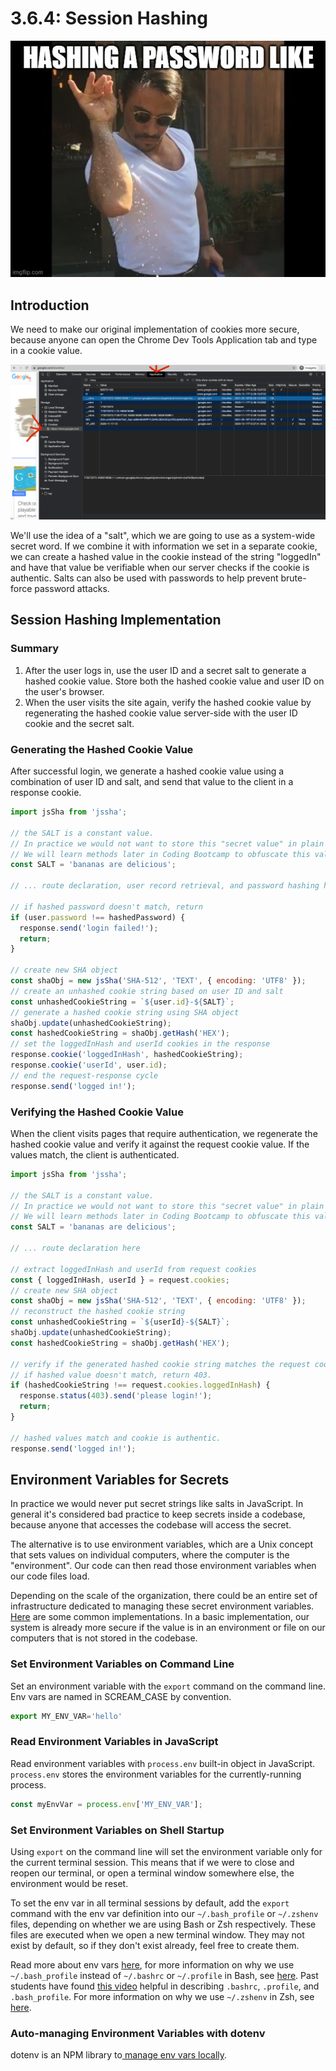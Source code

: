 # 3.6.4: Session Hashing

![](../../.gitbook/assets/hashmeme.jpeg)

## Introduction

We need to make our original implementation of cookies more secure, because anyone can open the Chrome Dev Tools Application tab and type in a cookie value.

![](../../.gitbook/assets/screen-shot-2020-11-17-at-8.30.38-pm.png)

We'll use the idea of a "salt", which we are going to use as a system-wide secret word. If we combine it with information we set in a separate cookie, we can create a hashed value in the cookie instead of the string "loggedIn" and have that value be verifiable when our server checks if the cookie is authentic. Salts can also be used with passwords to help prevent brute-force password attacks.

## Session Hashing Implementation

### Summary

1. After the user logs in, use the user ID and a secret salt to generate a hashed cookie value. Store both the hashed cookie value and user ID on the user's browser.
2. When the user visits the site again, verify the hashed cookie value by regenerating the hashed cookie value server-side with the user ID cookie and the secret salt.

### Generating the Hashed Cookie Value

After successful login, we generate a hashed cookie value using a combination of user ID and salt, and send that value to the client in a response cookie.

```javascript
import jsSha from 'jssha';

// the SALT is a constant value.
// In practice we would not want to store this "secret value" in plain text in our code.
// We will learn methods later in Coding Bootcamp to obfuscate this value in our code.
const SALT = 'bananas are delicious';

// ... route declaration, user record retrieval, and password hashing here

// if hashed password doesn't match, return
if (user.password !== hashedPassword) {
  response.send('login failed!');
  return;
}

// create new SHA object
const shaObj = new jsSha('SHA-512', 'TEXT', { encoding: 'UTF8' });
// create an unhashed cookie string based on user ID and salt
const unhashedCookieString = `${user.id}-${SALT}`;
// generate a hashed cookie string using SHA object
shaObj.update(unhashedCookieString);
const hashedCookieString = shaObj.getHash('HEX');
// set the loggedInHash and userId cookies in the response
response.cookie('loggedInHash', hashedCookieString);
response.cookie('userId', user.id);
// end the request-response cycle
response.send('logged in!');
```

### Verifying the Hashed Cookie Value

When the client visits pages that require authentication, we regenerate the hashed cookie value and verify it against the request cookie value. If the values match, the client is authenticated.

```javascript
import jsSha from 'jssha';

// the SALT is a constant value.
// In practice we would not want to store this "secret value" in plain text in our code.
// We will learn methods later in Coding Bootcamp to obfuscate this value in our code.
const SALT = 'bananas are delicious';

// ... route declaration here

// extract loggedInHash and userId from request cookies
const { loggedInHash, userId } = request.cookies;
// create new SHA object
const shaObj = new jsSha('SHA-512', 'TEXT', { encoding: 'UTF8' });
// reconstruct the hashed cookie string
const unhashedCookieString = `${userId}-${SALT}`;
shaObj.update(unhashedCookieString);
const hashedCookieString = shaObj.getHash('HEX');

// verify if the generated hashed cookie string matches the request cookie value.
// if hashed value doesn't match, return 403.
if (hashedCookieString !== request.cookies.loggedInHash) {
  response.status(403).send('please login!');
  return;
}

// hashed values match and cookie is authentic.
response.send('logged in!');
```

## Environment Variables for Secrets

In practice we would never put secret strings like salts in JavaScript. In general it's considered bad practice to keep secrets inside a codebase, because anyone that accesses the codebase will access the secret.

The alternative is to use environment variables, which are a Unix concept that sets values on individual computers, where the computer is the "environment". Our code can then read those environment variables when our code files load.

Depending on the scale of the organization, there could be an entire set of infrastructure dedicated to managing these secret environment variables. [Here](https://geekflare.com/secret-management-software/) are some common implementations. In a basic implementation, our system is already more secure if the value is in an environment or file on our computers that is not stored in the codebase.

### Set Environment Variables on Command Line

Set an environment variable with the `export` command on the command line. Env vars are named in SCREAM\_CASE by convention.

```javascript
export MY_ENV_VAR='hello'
```

### Read Environment Variables in JavaScript

Read environment variables with `process.env` built-in object in JavaScript. `process.env` stores the environment variables for the currently-running process.

```javascript
const myEnvVar = process.env['MY_ENV_VAR'];
```

### Set Environment Variables on Shell Startup

Using `export` on the command line will set the environment variable only for the current terminal session. This means that if we were to close and reopen our terminal, or open a terminal window somewhere else, the environment would be reset.

To set the env var in all terminal sessions by default, add the `export` command with the env var definition into our `~/.bash_profile` or `~/.zshenv` files, depending on whether we are using Bash or Zsh respectively. These files are executed when we open a new terminal window. They may not exist by default, so if they don't exist already, feel free to create them.

Read more about env vars [here](https://www.cyberciti.biz/faq/set-environment-variable-unix/), for more information on why we use `~/.bash_profile` instead of `~/.bashrc` or `~/.profile` in Bash, see [here](https://serverfault.com/questions/261802/what-are-the-functional-differences-between-profile-bash-profile-and-bashrc#:~:text=bash_profile%20is%20executed%20for%20login,for%20interactive%20non%2Dlogin%20shells.&text=bash_profile%20is%20executed%20to%20configure,inside%20Gnome%20or%20KDE%2C%20then%20.). Past students have found [this video](https://www.youtube.com/watch?v=yIuPu4iLcY4&list=PL36UGHwTTPId1Pgn1sWhYr0Sa3hXjVjNx&index=32&t=11s) helpful in describing `.bashrc`, `.profile`, and `.bash_profile`. For more information on why we use `~/.zshenv` in Zsh, see [here](https://unix.stackexchange.com/questions/71253/what-should-shouldnt-go-in-zshenv-zshrc-zlogin-zprofile-zlogout).

### Auto-managing Environment Variables with dotenv

dotenv is an NPM library to[ manage env vars locally](https://www.twilio.com/blog/working-with-environment-variables-in-node-js-html).

